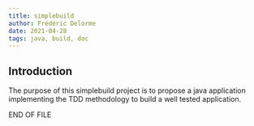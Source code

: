 ```yaml
---
title: simplebuild
author: Frédéric Delorme
date: 2021-04-28
tags: java, build, doc
---
```


## Introduction

The purpose of this simplebuild project is to propose a java application implementing the TDD methodology to build a well tested application.

END OF FILE
